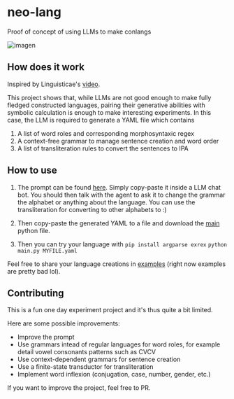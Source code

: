 # neo-lang
Proof of concept of using LLMs to make conlangs

![imagen](https://github.com/user-attachments/assets/0f321c81-d4a7-4ae3-b617-002d15c7a1f9)


## How does it work
Inspired by Linguisticae's [video](https://www.youtube.com/watch?v=LsxCzZOqZmI).

This project shows that, while LLMs are not good enough to make fully fledged constructed languages, pairing their generative abilities with symbolic calculation is enough to make interesting experiments.
In this case, the LLM is required to generate a YAML file which contains
1. A list of word roles and corresponding morphosyntaxic regex
2. A context-free grammar to manage sentence creation and word order
3. A list of transliteration rules to convert the sentences to IPA

## How to use

1. The prompt can be found [here](prompt.txt). Simply copy-paste it inside a LLM chat bot.
You should then talk with the agent to ask it to change the grammar the alphabet or anything about the language.
You can use the transliteration for converting to other alphabets to :)

2. Then copy-paste the generated YAML to a file and download the [main](main.py) python file.
3. Then you can try your language with
`pip install argparse exrex`
`python main.py MYFILE.yaml`

Feel free to share your language creations in [examples](/examples) (right now examples are pretty bad lol).

## Contributing
This is a fun one day experiment project and it's thus quite a bit limited.

Here are some possible improvements:
- Improve the prompt
- Use grammars intead of regular languages for word roles, for example detail vowel consonants patterns such as CVCV
- Use context-dependent grammars for sentence creation
- Use a finite-state transductor for transliteration
- Implement word inflexion (conjugation, case, number, gender, etc.)

If you want to improve the project, feel free to PR.

